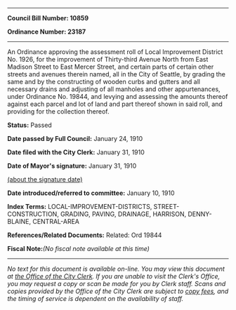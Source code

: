 

********

**Council Bill Number: 10859**
   
**Ordinance Number: 23187**
********

 An Ordinance approving the assessment roll of Local Improvement District No. 1926, for the improvement of Thirty-third Avenue North from East Madison Street to East Mercer Street, and certain parts of certain other streets and avenues therein named, all in the City of Seattle, by grading the same and by the constructing of wooden curbs and gutters and all necessary drains and adjusting of all manholes and other appurtenances, under Ordinance No. 19844, and levying and assessing the amounts thereof against each parcel and lot of land and part thereof shown in said roll, and providing for the collection thereof.

**Status:** Passed
   
**Date passed by Full Council:** January 24, 1910
   
**Date filed with the City Clerk:** January 31, 1910
   
**Date of Mayor's signature:** January 31, 1910
   
[(about the signature date)](/~public/approvaldate.htm)
   
   
   
**Date introduced/referred to committee:** January 10, 1910
   
   
**Index Terms:** LOCAL-IMPROVEMENT-DISTRICTS, STREET-CONSTRUCTION, GRADING, PAVING, DRAINAGE, HARRISON, DENNY-BLAINE, CENTRAL-AREA

**References/Related Documents:** Related: Ord 19844

**Fiscal Note:**_(No fiscal note available at this time)_
********

_No text for this document is available on-line. You may view this document at [the Office of the City Clerk](http://www.seattle.gov/leg/clerk/contactUs.htm). If you are unable to visit the Clerk's Office, you may request a copy or scan be made for you by Clerk staff. Scans and copies provided by the Office of the City Clerk are subject to [copy fees](http://clerk.seattle.gov/~public/clerkfees.htm), and the timing of service is dependent on the availability of staff._

